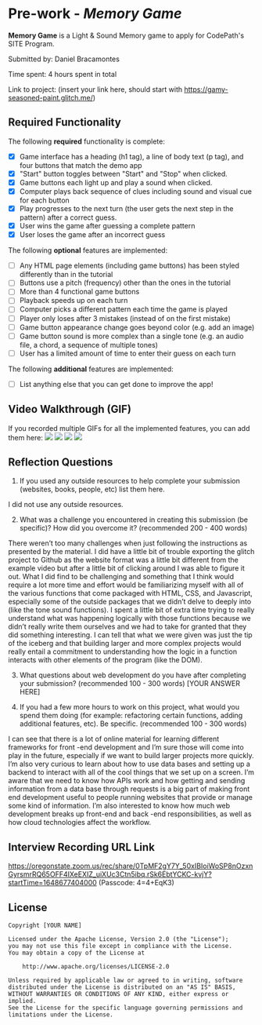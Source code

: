# Pre-work - *Memory Game*

**Memory Game** is a Light & Sound Memory game to apply for CodePath's SITE Program. 

Submitted by: Daniel Bracamontes

Time spent: 4 hours spent in total

Link to project: (insert your link here, should start with https://gamy-seasoned-paint.glitch.me/)

## Required Functionality

The following **required** functionality is complete:

* [x] Game interface has a heading (h1 tag), a line of body text (p tag), and four buttons that match the demo app
* [x] "Start" button toggles between "Start" and "Stop" when clicked. 
* [x] Game buttons each light up and play a sound when clicked. 
* [x] Computer plays back sequence of clues including sound and visual cue for each button
* [x] Play progresses to the next turn (the user gets the next step in the pattern) after a correct guess. 
* [x] User wins the game after guessing a complete pattern
* [x] User loses the game after an incorrect guess

The following **optional** features are implemented:

* [ ] Any HTML page elements (including game buttons) has been styled differently than in the tutorial
* [ ] Buttons use a pitch (frequency) other than the ones in the tutorial
* [ ] More than 4 functional game buttons
* [ ] Playback speeds up on each turn
* [ ] Computer picks a different pattern each time the game is played
* [ ] Player only loses after 3 mistakes (instead of on the first mistake)
* [ ] Game button appearance change goes beyond color (e.g. add an image)
* [ ] Game button sound is more complex than a single tone (e.g. an audio file, a chord, a sequence of multiple tones)
* [ ] User has a limited amount of time to enter their guess on each turn

The following **additional** features are implemented:

- [ ] List anything else that you can get done to improve the app!

## Video Walkthrough (GIF)

If you recorded multiple GIFs for all the implemented features, you can add them here:
![](http://g.recordit.co/iYs9VpU1MR.gif)
![](https://recordit.co/cRbjTWEJGk)
![](https://recordit.co/mk7Vdbn5rU)
![](gif4-link-here)

## Reflection Questions
1. If you used any outside resources to help complete your submission (websites, books, people, etc) list them here. 

I did not use any outside resources.

2. What was a challenge you encountered in creating this submission (be specific)? How did you overcome it? (recommended 200 - 400 words) 

There weren’t too many challenges when just following the instructions as presented by the material. I did have a little bit of trouble exporting the glitch project to Github as the website format was a little bit different from the example video but after a little bit of clicking around I was able to figure it out. What I did find to be challenging and something that I think would require a lot more time and effort would be familiarizing myself with all of the various functions that come packaged with HTML, CSS, and Javascript, especially some of the outside packages that we didn’t delve to deeply into (like the tone sound functions). I spent a little bit of extra time trying to really understand what was happening logically with those functions because we didn’t really write them ourselves and we had to take for granted that they did something interesting. I can tell that what we were given was just the tip of the iceberg and that building larger and more complex projects would really entail a commitment to understanding how the logic in a function interacts with other elements of the program (like the DOM). 

3. What questions about web development do you have after completing your submission? (recommended 100 - 300 words) 
[YOUR ANSWER HERE]

4. If you had a few more hours to work on this project, what would you spend them doing (for example: refactoring certain functions, adding additional features, etc). Be specific. (recommended 100 - 300 words) 

I can see that there is a lot of online material for learning different frameworks for front -end development and I’m sure those will come into play in the future, especially if we want to build larger projects more quickly. I’m also very curious to learn about how to use data bases and setting up a backend to interact with all of the cool things that we set up on a screen. I’m aware that we need to know how APIs work and how getting and sending information from a data base through requests is a big part of making front end development useful to people running websites that provide or manage some kind of information. I’m also interested to know how much web development breaks up front-end and back -end responsibilities, as well as how cloud technologies affect the workflow.


## Interview Recording URL Link

https://oregonstate.zoom.us/rec/share/0TpMF2gY7Y_50xIBIoiWoSP8nOzxnGyrsmrRQ65OFF4IXeEXIZ_uiXUc3Ctn5ibq.rSk6EbtYCKC-kvjY?startTime=1648677404000 (Passcode: 4=4+EqK3)


## License

    Copyright [YOUR NAME]

    Licensed under the Apache License, Version 2.0 (the "License");
    you may not use this file except in compliance with the License.
    You may obtain a copy of the License at

        http://www.apache.org/licenses/LICENSE-2.0

    Unless required by applicable law or agreed to in writing, software
    distributed under the License is distributed on an "AS IS" BASIS,
    WITHOUT WARRANTIES OR CONDITIONS OF ANY KIND, either express or implied.
    See the License for the specific language governing permissions and
    limitations under the License.
